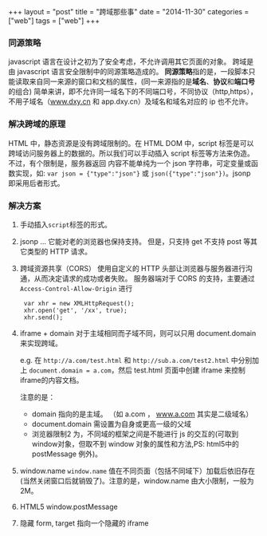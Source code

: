 +++
layout = "post"
title = "跨域那些事"
date = "2014-11-30"
categories = ["web"]
tags = ["web"]
+++

### 同源策略
javascript 语言在设计之初为了安全考虑，不允许调用其它页面的对象。 跨域是由 javascript 语言安全限制中的同源策略造成的。
**同源策略**指的是，一段脚本只能读取来自同一来源的窗口和文档的属性，(同一来源指的是**域名**、**协议**和**端口号**的组合)
简单来讲，即不允许同一域名下的不同端口号，不同协议（http,https），不用子域名（www.dxy.cn 和 app.dxy.cn）及域名和域名对应的 ip 也不允许。

### 解决跨域的原理
HTML 中，静态资源是没有跨域限制的。在 HTML DOM 中，script 标签是可以跨域访问服务器上的数据的。所以我们可以手动插入 script 标签等方法来伪造。 不过，有个限制是，服务器返回 内容不能单纯为一个 json 字符串，可定变量或函数实现，如: `var json = {"type":"json"}` 或 `json({"type":"json"})`。jsonp 即采用后者形式。

### 解决方案
1. 手动插入`script`标签的形式。
2. jsonp
    ...
    它能对老的浏览器也保持支持。 但是，只支持 get 不支持 post 等其它类型的 HTTP 请求。
3. 跨域资源共享（CORS）
    使用自定义的 HTTP 头部让浏览器与服务器进行沟通，从而决定请求的成功或者失败。
    服务器端对于 CORS 的支持，主要通过 `Access-Control-Allow-Origin` 进行

        var xhr = new XMLHttpRequest();
        xhr.open('get', '/xx', true);
        xhr.send();


4. iframe + domain
    对于主域相同而子域不同，则可以只用 document.domain 来实现跨域。

    e.g. 在 `http://a.com/test.html` 和 `http://sub.a.com/test2.html` 中分别加上 `document.domain = a.com`，然后 test.html 页面中创建 iframe 来控制iframe的内容文档。

    注意的是：
    * domain 指向的是主域。 （如 a.com ， www.a.com 其实是二级域名）
    * document.domain 需设置为自身或更高一级的父域
    * 浏览器限制2 为，不同域的框架之间是不能进行 js 的交互的(可取到 window对象，但取不到 window 对象的属性和方法,PS: html5中的 postMessage 例外)。
5. window.name
    `window.name` 值在不同页面（包括不同域下）加载后依旧存在(当然关闭窗口后就销毁了)。注意的是，window.name 由大小限制，一般为2M。
6. HTML5 window.postMessage
7. 隐藏 form, target 指向一个隐藏的 iframe
